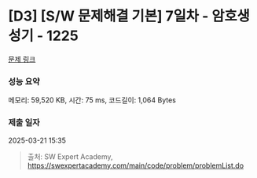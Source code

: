 # [D3] [S/W 문제해결 기본] 7일차 - 암호생성기 - 1225 

[문제 링크](https://swexpertacademy.com/main/code/problem/problemDetail.do?contestProbId=AV14uWl6AF0CFAYD) 

### 성능 요약

메모리: 59,520 KB, 시간: 75 ms, 코드길이: 1,064 Bytes

### 제출 일자

2025-03-21 15:35



> 출처: SW Expert Academy, https://swexpertacademy.com/main/code/problem/problemList.do